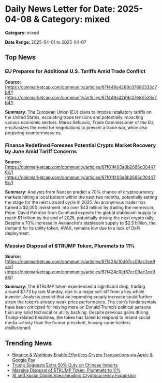 
# Daily News Letter for Date: 2025-04-08 & Category: mixed

**Category:** mixed

**Date Range:** 2025-04-01 to 2025-04-07

## Top News
    
### EU Prepares for Additional U.S. Tariffs Amid Trade Conflict
**Source:** [https://coinmarketcap.com/community/articles/67f449a4269c07680533c7b4/](https://coinmarketcap.com/community/articles/67f449a4269c07680533c7b4/)

**Summary:** 
The European Union (EU) plans to impose retaliatory tariffs on the United States, escalating trade tensions and potentially impacting various economic sectors. Maros Sefcovic, Trade Commissioner of the EU, emphasizes the need for negotiations to prevent a trade war, while also preparing countermeasures.
    
### Finance Redefined Foresees Potential Crypto Market Recovery by June Amid Tariff Concerns
**Source:** [https://coinmarketcap.com/community/articles/67f01f403a8b2665c004476c/](https://coinmarketcap.com/community/articles/67f01f403a8b2665c004476c/)

**Summary:** 
Analysts from Nansen predict a 70% chance of cryptocurrency markets hitting a local bottom within the next two months, potentially setting the stage for the next upward cycle in 2025. An anonymous trader has turned a $2,000 investment into over $43 million by trading the memecoin, Pepe. David Pakman from CoinFund expects the global stablecoin supply to reach $1 trillion by the end of 2025, potentially driving the next crypto rally. Despite a 70% increase in Avalanche's stablecoin supply to $2.5 billion, the demand for its utility token, AVAX, remains low due to a lack of DeFi deployment.
    
### Massive Disposal of $TRUMP Token, Plummets to 11%
**Source:** [https://coinmarketcap.com/community/articles/67f424c10d67cc09ac3ce9aa/](https://coinmarketcap.com/community/articles/67f424c10d67cc09ac3ce9aa/)

**Summary:** 
The $TRUMP token experienced a significant drop, trading around $7.73 by late Monday, due to a major sell-off from a key whale investor. Analysts predict that an impending supply increase could further strain the token’s already weak price performance. The coin’s fundamentals have been criticized for relying more on Donald Trump’s political persona than any solid technical or utility backing. Despite previous gains during Trump-related headlines, the token has failed to respond to recent social media activity from the former president, leaving some holders disillusioned.
    
## Trending News
- [Binance & Worldpay Enable Effortless Crypto Transactions via Apple & Google Pay](https://coinmarketcap.com/community/articles/67f461135943070ac28aa97d/)
- [Trump Suggests Extra 50% Duty on Chinese Imports](https://coinmarketcap.com/community/articles/67f45fe8da25b833409e09d4/)
- [Massive Disposal of $TRUMP Token, Plummets to 11%](https://coinmarketcap.com/community/articles/67f424c10d67cc09ac3ce9aa/)
- [AI and Social Dapps Spearheading Cryptocurrency Expansion](https://coinmarketcap.com/community/articles/67f2fb94c963f1769b9b8f91/)
